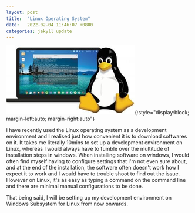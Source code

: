 ```yaml
---
layout: post
title:  "Linux Operating System"
date:   2022-02-04 11:46:07 +0800
categories: jekyll update
---
```


![Linux](/assets/img/linux.jpg){:style="display:block; margin-left:auto; margin-right:auto"}

I have recently used the Linux operating system as a development environment and I realised just how convenient it is to download softwares on it. It takes me literally 10mins to set up a development environment on Linux, whereas I would always have to fumble over the multitude of installation steps in windows. When installing software on windows, I would often find myself having to configure settings that I'm not even sure about, and at the end of the installation, the software often doesn't work how I expect it to work and I would have to trouble shoot to find out the issue. However on Linux, it's as easy as typing a command on the command line and there are minimal manual configurations to be done.

That being said, I will be setting up my development environment on Windows Subsystem for Linux from now onwards.